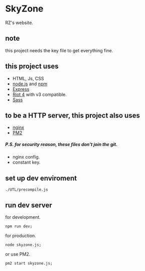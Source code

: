 SkyZone
=======

RZ's website.

## note
this project needs the key file to get everything fine.

## this project uses
* HTML, Js, CSS
* [node.js](https://nodejs.org/en/) and [npm](https://www.npmjs.com/)
* [Express](https://expressjs.com/)
* [Riot 4](https://riot.js.org/) with v3 compatible.
* [Sass](https://sass-lang.com/)

## to be a HTTP server, this project also uses
* [nginx](https://nginx.org/)
* [PM2](https://pm2.keymetrics.io/)

##### P.S. for security reason, these files don't join the git.
* nginx config.
* constant key.

## set up dev enviroment
```
./UTL/precompile.js
```

## run dev server
for development.
```
npm run dev;
```
for production.
```
node skyzone.js;
```
or use PM2.
```
pm2 start skyzone.js;
```
